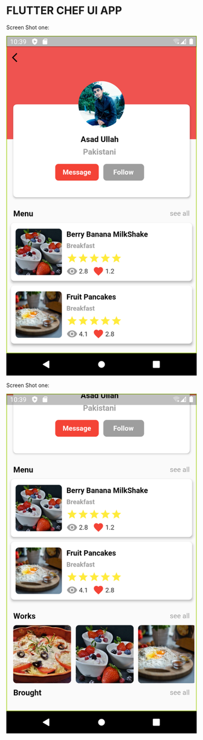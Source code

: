 # FLUTTER CHEF UI APP


Screen Shot one:

![](images/Screenshot_one.png)




Screen Shot one:



![](images/Screenshot_two.png)
